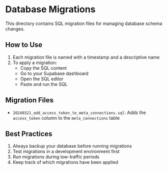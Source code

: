# Database Migrations

This directory contains SQL migration files for managing database schema changes.

## How to Use

1. Each migration file is named with a timestamp and a descriptive name
2. To apply a migration:
   - Copy the SQL content
   - Go to your Supabase dashboard
   - Open the SQL editor
   - Paste and run the SQL

## Migration Files

- `20240321_add_access_token_to_meta_connections.sql`: Adds the `access_token` column to the `meta_connections` table

## Best Practices

1. Always backup your database before running migrations
2. Test migrations in a development environment first
3. Run migrations during low-traffic periods
4. Keep track of which migrations have been applied
